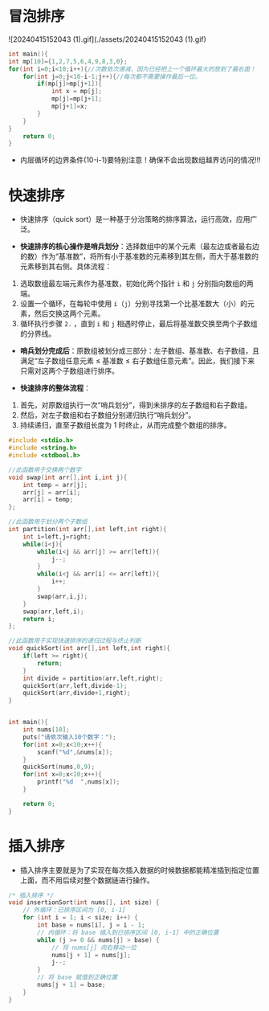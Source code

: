 # 冒泡排序
![20240415152043 (1).gif](./assets/20240415152043 (1).gif)
```c
int main(){
int mp[10]={1,2,7,5,6,4,9,8,3,0};
for(int i=0;i<10;i++){//次数依次递减，因为已经把上一个循环最大的放到了最右面！
	for(int j=0;j<10-i-1;j++){//每次都不需要操作最后一位。
		if(mp[j]>mp[j+1]){
			int x = mp[j];
			mp[j]=mp[j+1];
			mp[j+1]=x;
		}
	}
}
    return 0;
}

```
* 内层循环的边界条件(10-i-1)要特别注意！确保不会出现数组越界访问的情况!!!
# 快速排序
* 快速排序（quick sort）是一种基于分治策略的排序算法，运行高效，应用广泛。

* **快速排序的核心操作是哨兵划分**：选择数组中的某个元素（最左边或者最右边的数）作为“基准数”，将所有小于基准数的元素移到其左侧，而大于基准数的元素移到其右侧。具体流程：
1. 选取数组最左端元素作为基准数，初始化两个指针 `i` 和 `j` 分别指向数组的两端。
2. 设置一个循环，在每轮中使用 `i`（`j`）分别寻找第一个比基准数大（小）的元素，然后交换这两个元素。
3. 循环执行步骤 `2.` ，直到 `i` 和 `j` 相遇时停止，最后将基准数交换至两个子数组的分界线。

* **哨兵划分完成后**：原数组被划分成三部分：左子数组、基准数、右子数组，且满足“左子数组任意元素 ≤ 基准数 ≤ 右子数组任意元素”。因此，我们接下来只需对这两个子数组进行排序。

* **快速排序的整体流程**：
1. 首先，对原数组执行一次“哨兵划分”，得到未排序的左子数组和右子数组。
2. 然后，对左子数组和右子数组分别递归执行“哨兵划分”。
3. 持续递归，直至子数组长度为 1 时终止，从而完成整个数组的排序。
```c
#include <stdio.h>
#include <string.h>
#include <stdbool.h>

//此函数用于交换两个数字
void swap(int arr[],int i,int j){
	int temp = arr[j];
	arr[j] = arr[i];
	arr[i] = temp;
};

//此函数用于划分两个子数组
int partition(int arr[],int left,int right){
	int i=left,j=right;
	while(i<j){
		while(i<j && arr[j] >= arr[left]){
			j--;
		}
		while(i<j && arr[i] <= arr[left]){
			i++;
		}
		swap(arr,i,j);
	}
	swap(arr,left,i);
	return i;
};

//此函数用于实现快速排序的递归过程与终止判断
void quickSort(int arr[],int left,int right){
	if(left >= right){
		return;
	}
	int divide = partition(arr,left,right);
	quickSort(arr,left,divide-1);
	quickSort(arr,divide+1,right);
}


int main(){
	int nums[10];
	puts("请依次输入10个数字：");
	for(int x=0;x<10;x++){
		scanf("%d",&nums[x]);
	}
	quickSort(nums,0,9);
	for(int x=0;x<10;x++){
		printf("%d  ",nums[x]);
	}

	return 0;
}

```
# 插入排序
* 插入排序主要就是为了实现在每次插入数据的时候数据都能精准插到指定位置上面，而不用后续对整个数据链进行操作。
```c
/* 插入排序 */
void insertionSort(int nums[], int size) {
    // 外循环：已排序区间为 [0, i-1]
    for (int i = 1; i < size; i++) {
        int base = nums[i], j = i - 1;
        // 内循环：将 base 插入到已排序区间 [0, i-1] 中的正确位置
        while (j >= 0 && nums[j] > base) {
            // 将 nums[j] 向右移动一位
            nums[j + 1] = nums[j];
            j--;
        }
        // 将 base 赋值到正确位置
        nums[j + 1] = base;
    }
}
```
